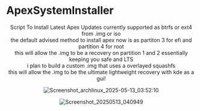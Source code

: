 # ApexSystemInstaller
<div align="center">
Script To Install Latest Apex Updates currently supported as btrfs or ext4 from .img or iso
<div align="center">
the default advised method to install apex now is as partiton 3 for efi and partition 4 for root 
<div align="center">
  this will allow the .img to be a recovery on partition 1 and 2 essentially keeping you safe and LTS
<div align="center">
i plan to build a custom .img that uses a overlayed squashfs 
  <div align="center">
  this will allow the .img to be the ultimate lightweight recovery with kde as a gui!

![Screenshot_archlinux_2025-05-13_03:52:10](https://github.com/user-attachments/assets/3ac54793-55a2-4293-ab8a-aa680fe18eb5)

![Screenshot_20250513_040949](https://github.com/user-attachments/assets/f4dbae7c-f775-4c98-9a5d-1fbde647c437)

